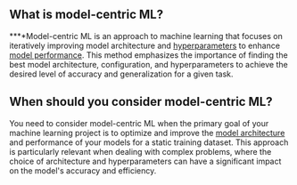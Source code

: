 **What is model-centric ML?**
-----------------------------

**‍**Model-centric ML is an approach to machine learning that focuses on iteratively improving model architecture and [hyperparameters](https://www.hopsworks.ai/dictionary/hyperparameter) to enhance [model performance](http://www.hopsworks.ai/dictionary/model-performance). This method emphasizes the importance of finding the best model architecture, configuration, and hyperparameters to achieve the desired level of accuracy and generalization for a given task.  


**When should you consider model-centric ML?**
----------------------------------------------

You need to consider model-centric ML when the primary goal of your machine learning project is to optimize and improve the [model architecture](https://www.hopsworks.ai/dictionary/model-architecture) and performance of your models for a static training dataset. This approach is particularly relevant when dealing with complex problems, where the choice of architecture and hyperparameters can have a significant impact on the model's accuracy and efficiency. 

